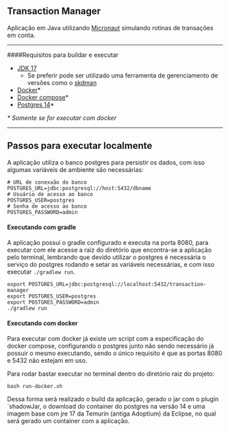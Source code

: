 ## Transaction Manager

Aplicação em Java utilizando [Micronaut](https://micronaut.io) simulando rotinas de transações em conta.

---

####Requisitos para buildar e executar

- [JDK 17](https://adoptium.net/)
  - Se preferir pode ser utilizado uma ferramenta de gerenciamento de versões como o [skdman](https://sdkman.io/)
- [Docker](https://docs.docker.com/engine/install/)*
- [Docker compose](https://docs.docker.com/compose/cli-command/#installing-compose-v2)*
- [Postgres 14](https://www.postgresql.org/)*

_* Somente se for executar com docker_

---

## Passos para executar localmente

A aplicação utiliza o banco postgres para persistir os dados, com isso algumas variáveis de ambiente são necessárias:
```dotenv
# URL de conexaão do banco
POSTGRES_URL=jdbc:postgresql://host:5432/dbname
# Usuário de acesso ao banco
POSTGRES_USER=postgres
# Senha de acesso ao banco
POSTGRES_PASSWORD=admin
```

#### Executando com gradle
A aplicação possui o gradle configurado e executa na porta 8080, para executar com ele acesse a raiz do diretório que encontra-se a aplicação pelo terminal, 
lembrando que devido utilizar o postgres é necessária o serviço do postgres rodando e setar as variáveis necessárias, e 
com isso executar `./gradlew run`.

```shell
export POSTGRES_URL=jdbc:postgresql://localhost:5432/transaction-manager
export POSTGRES_USER=postgres
export POSTGRES_PASSWORD=admin
./gradlew run
```

#### Executando com docker
Para executar com docker já existe um script com a especificação do docker compose, configurando o postgres junto
não sendo necessário já possuir o mesmo executando, sendo o único requisito é que as portas 8080 e 5432 não estejam em uso.

Para rodar bastar executar no terminal dentro do diretório raiz do projeto:
```shell
bash run-docker.sh
```

Dessa forma será realizado o build da aplicação, gerado o jar com o plugin `shadowJar, 
o download do container do postgres na versão 14 e uma imagem base com jre 17 da Temurin
(antiga Adoptium) da Eclipse, no qual será gerado um container com a aplicação. 
